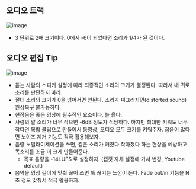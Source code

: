 ## 오디오 트랙

![image](https://github.com/user-attachments/assets/d5fb2e00-6767-4084-b72b-75730a80fe3e)

- 3 단위로 2배 크기이다. 0에서 -6이 되었다면 소리가 1/4가 된 것이다.

## 오디오 편집 Tip

![image](https://github.com/user-attachments/assets/1f1cdabb-49f7-4804-9445-7b45988a434d)

- 듣는 사람의 스피커 설정에 따라 최종적인 소리의 크기가 결정된다. 따라서 내 귀로 소리를 판단하지 마라.
- 절대 소리의 크기가 0을 넘어서면 안된다. 소리가 찌그러지면(distorted sound) 원상복구 불가능하다.
- 현장음은 좋은 영상에 필수적인 요소이다. 늘 옳다.
- 사람의 말 소리가 너무 작으면 -6dB 정도가 적당하다. 하지만 최대한 키워도 너무 작다면 복합 클립으로 만들어서 동영상, 오디오 모두 크기를 키워주자. 잡음이 많다면 노이즈 제거 기능도 적극 활용해보자.
- 음량 노멀라이제이션을 쓰면, 같은 소리가 커졌다 작아졌다 하는 현상을 예방하고 목소리를 조금 더 크게 만들어준다.
  - 목표 음량을 -14LUFS 로 설정하자. (캡컷 자체 설정에 가서 변경, Youtube default)
- 음악을 영상 길이에 맞춰 끊어 쓰면 툭 끊기는 느낌이 든다. Fade out/in 기능을 N초 정도 맞춰서 적극 활용하자.
